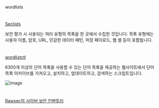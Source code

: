 wordlists
#
[Seclists](https://github.com/danielmiessler/SecLists)

보안 평가 시 사용되는 여러 유형의 목록을 한 곳에서 수집한 것입니다. 목록 유형에는 사용자 이름, 암호, URL, 민감한 데이터 패턴, 퍼징 페이로드, 웹 셸 등이 포함됩니다.

#
[wordlistctl](https://github.com/BlackArch/wordlistctl)

6300개 이상의 단어 목록을 사용할 수 있는 단어 목록을 제공하는 웹사이트에서 단어 목록 아카이브를 가져오고, 설치하고, 업데이트하고, 검색하는 스크립트입니다.

![image](https://user-images.githubusercontent.com/61821641/151673731-84490545-90f6-4111-aa71-b2375ce2433e.png)

#
[Rawsec의 사이버 보안 인벤토리](https://inventory.raw.pm/tools.html#title-tools-cracking)